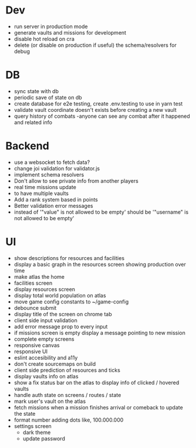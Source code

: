 # Dev

- run server in production mode
- generate vaults and missions for development
- disable hot reload on cra
- delete (or disable on production if useful) the schema/resolvers for debug

# DB

- sync state with db
- periodic save of state on db
- create database for e2e testing, create .env.testing to use in yarn test
- validate vault coordinate doesn't exists before creating a new vault
- query history of combats
  -anyone can see any combat after it happened and related info

# Backend

- use a websocket to fetch data?
- change joi validation for validator.js
- implement schema resolvers
- Don't allow to see private info from another players
- real time missions update
- to have multiple vaults
- Add a rank system based in points
- Better validation error messages
- instead of '"value" is not allowed to be empty' should be '"username" is not allowed to be empty'

# UI

- show descriptions for resources and facilities
- display a basic graph in the resources screen showing production over time
- make atlas the home
- facilities screen
- display resources screen
- display total world population on atlas
- move game config constants to ~/game-config
- debounce submit
- display title of the screen on chrome tab
- client side input validation
- add error message prop to every input
- if missions screen is empty display a message pointing to new mission
- complete empty screens
- responsive canvas
- responsive UI
- eslint accesibility and a11y
- don't create sourcemaps on build
- client side prediction of resources and ticks
- display vaults info on atlas
- show a fix status bar on the atlas to display info of clicked / hovered vaults
- handle auth state on screens / routes / state
- mark user's vault on the atlas
- fetch missions when a mission finishes arrival or comeback to update the state
- format number adding dots like, 100.000.000
- settings screen
  - dark theme
  - update password
